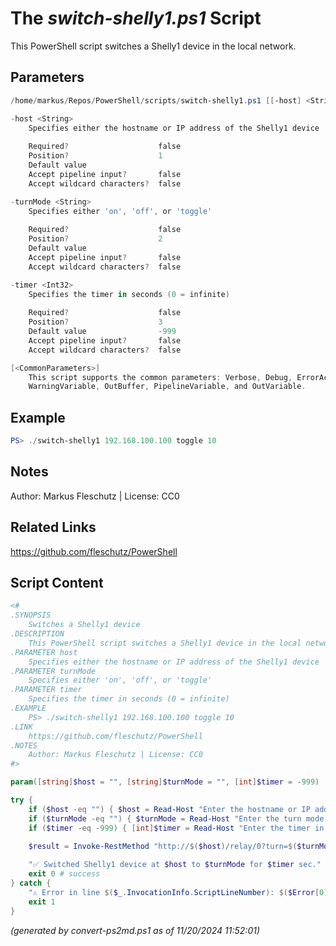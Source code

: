 The *switch-shelly1.ps1* Script
===========================

This PowerShell script switches a Shelly1 device in the local network.

Parameters
----------
```powershell
/home/markus/Repos/PowerShell/scripts/switch-shelly1.ps1 [[-host] <String>] [[-turnMode] <String>] [[-timer] <Int32>] [<CommonParameters>]

-host <String>
    Specifies either the hostname or IP address of the Shelly1 device
    
    Required?                    false
    Position?                    1
    Default value                
    Accept pipeline input?       false
    Accept wildcard characters?  false

-turnMode <String>
    Specifies either 'on', 'off', or 'toggle'
    
    Required?                    false
    Position?                    2
    Default value                
    Accept pipeline input?       false
    Accept wildcard characters?  false

-timer <Int32>
    Specifies the timer in seconds (0 = infinite)
    
    Required?                    false
    Position?                    3
    Default value                -999
    Accept pipeline input?       false
    Accept wildcard characters?  false

[<CommonParameters>]
    This script supports the common parameters: Verbose, Debug, ErrorAction, ErrorVariable, WarningAction, 
    WarningVariable, OutBuffer, PipelineVariable, and OutVariable.
```

Example
-------
```powershell
PS> ./switch-shelly1 192.168.100.100 toggle 10

```

Notes
-----
Author: Markus Fleschutz | License: CC0

Related Links
-------------
https://github.com/fleschutz/PowerShell

Script Content
--------------
```powershell
<#
.SYNOPSIS
	Switches a Shelly1 device 
.DESCRIPTION
	This PowerShell script switches a Shelly1 device in the local network.
.PARAMETER host
	Specifies either the hostname or IP address of the Shelly1 device
.PARAMETER turnMode
	Specifies either 'on', 'off', or 'toggle'
.PARAMETER timer
	Specifies the timer in seconds (0 = infinite)
.EXAMPLE
	PS> ./switch-shelly1 192.168.100.100 toggle 10
.LINK
	https://github.com/fleschutz/PowerShell
.NOTES
	Author: Markus Fleschutz | License: CC0
#>

param([string]$host = "", [string]$turnMode = "", [int]$timer = -999)

try {
	if ($host -eq "") { $host = Read-Host "Enter the hostname or IP address of the Shelly1 device" }
	if ($turnMode -eq "") { $turnMode = Read-Host "Enter the turn mode (on/off/toggle)" }
	if ($timer -eq -999) { [int]$timer = Read-Host "Enter the timer in seconds (0=endless)" }

	$result = Invoke-RestMethod "http://$($host)/relay/0?turn=$($turnMode)&timer=$($timer)"
	
	"✅ Switched Shelly1 device at $host to $turnMode for $timer sec."
	exit 0 # success
} catch {
	"⚠️ Error in line $($_.InvocationInfo.ScriptLineNumber): $($Error[0])"
	exit 1
}
```

*(generated by convert-ps2md.ps1 as of 11/20/2024 11:52:01)*

